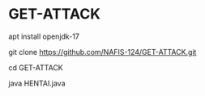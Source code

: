 # GET-ATTACK

apt install openjdk-17

git clone https://github.com/NAFIS-124/GET-ATTACK.git

cd GET-ATTACK
 
java HENTAI.java

